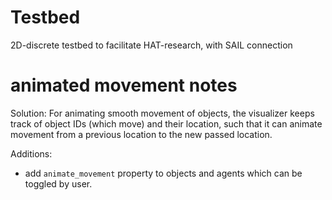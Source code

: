# Testbed

2D-discrete testbed to facilitate HAT-research, with SAIL connection


# animated movement notes

Solution:
For animating smooth movement of objects, the visualizer keeps track of object IDs (which move) and their location, such that
it can animate movement from a previous location to the new passed location.

Additions:
- add `animate_movement` property to objects and agents which can be toggled by user.
